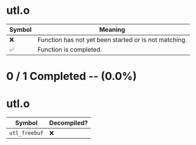 # utl.o
| Symbol | Meaning 
| ------------- | ------------- 
| :x: | Function has not yet been started or is not matching. 
| :white_check_mark: | Function is completed. 


# 0 / 1 Completed -- (0.0%)
# utl.o
| Symbol | Decompiled? |
| ------------- | ------------- |
| `utl_freebuf` | :x: |
